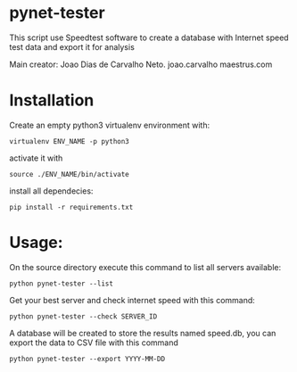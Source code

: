 # pynet-tester

This script use Speedtest software to create a database with Internet speed test data and export it for analysis

Main creator: Joao Dias de Carvalho Neto. joao.carvalho <at> maestrus.com


# Installation

Create an empty python3 virtualenv environment with:

    virtualenv ENV_NAME -p python3

activate it with
    
    source ./ENV_NAME/bin/activate

install all dependecies:

    pip install -r requirements.txt

# Usage:

On the source directory execute this command to list all servers available:

    python pynet-tester --list
    
Get your best server and check internet speed with this command:

    python pynet-tester --check SERVER_ID

A database will be created to store the results named speed.db, you can export the data to CSV file with this command

    python pynet-tester --export YYYY-MM-DD
